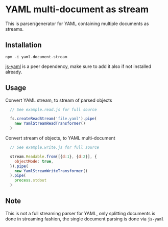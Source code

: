 YAML multi-document as stream
=============================

This is parser/generator for YAML containing multiple documents as streams.


Installation
------------

    npm -i yaml-document-stream

[js-yaml](https://github.com/nodeca/js-yaml) is a peer dependency, make sure to add it also if not installed already.

Usage
-----

Convert YAML stream, to stream of parsed objects

```js
  // See example.read.js for full source

  fs.createReadStream('file.yaml').pipe(
    new YamlStreamReadTransformer()
  )
```

Convert stream of objects, to YAML multi-document

```js
  // See example.write.js for full source

  stream.Readable.from([{d:1}, {d:2}], {
    objectMode: true,
  }).pipe(
    new YamlStreamWriteTransformer()
  ).pipe(
    process.stdout
  )
```

Note
----

This is not a full streaming parser for YAML, only splitting documents is done in streaming fashion, the single document parsing is done via `js-yaml`
